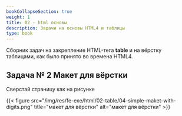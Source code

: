 ```yaml
---
bookCollapseSection: true
weight: 1
title: 02 - html основы 
description: Задачи на основы HTML4 и таблицы 
type: book 
---
```

Сборник задач на закрепление HTML-тега **table** и на вёрстку таблицами, как было принято во времена HTML4.

## Задача № 2 Макет для вёрстки

Сверстай страницу как на рисунке

{{< figure src="/img/res/fe-exe/html/02-table/04-simple-maket-with-digits.png" title="макет для вёрстки" alt="макет для вёрстки" >}}


